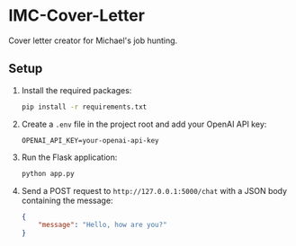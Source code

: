 # IMC-Cover-Letter

Cover letter creator for Michael's job hunting.

## Setup

1. Install the required packages:
    ```sh
    pip install -r requirements.txt
    ```

2. Create a `.env` file in the project root and add your OpenAI API key:
    ```plaintext
    OPENAI_API_KEY=your-openai-api-key
    ```

3. Run the Flask application:
    ```sh
    python app.py
    ```

4. Send a POST request to `http://127.0.0.1:5000/chat` with a JSON body containing the message:
    ```json
    {
        "message": "Hello, how are you?"
    }
    ```

